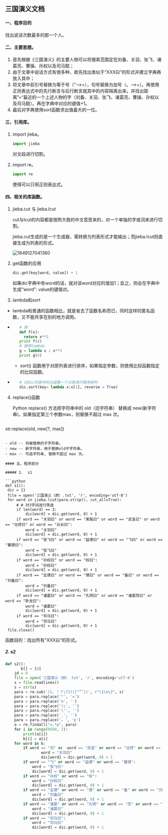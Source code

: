 ## 三国演义文档

#### 一、程序目的

找出说话次数最多的那一个人。

#### 二、主要思想。

1. 首先根据《三国演义》的主要人物可以将搜索范围定在刘备、关羽、张飞、诸葛亮、曹操、孙权以及司马懿；
2. 由于文章中说话方式有很多种，故先找出类似于“XXX曰”的形式并建立字典再放入其中；
3. 将文章中前引号替换为等于号（"——>=），句号替换为加号（。——>+）。再使用正则表达式中的先行断言与后行断言就其中的内容隔离出来。并找出距离”=“最近的一个上述人物的字（刘备、关羽、张飞、诸葛亮、曹操、孙权以及司马懿）。再在字典中对应的键值+1。
4. 最后对字典使用sort函数求出值最大的一位。

#### 三、引用库。

1. import jieba。

   ```python
   import jieba
   ```

   对文段进行切割。

2. import re。

   ```python
   import re
   ```

   使得可以只用正则表达式。

#### 四、相关的库函数。

1. jieba.cut 与 jieba.lcut

   cut与lcut的内容都是按照大致的中文意思来的，对一个单独的字或词来进行切割。

   jieba.cut生成的是一个生成器，需转换为列表形式才能输出；而jieba.lcut则直接生成为列表的形式。
   
   ![1649127041360](C:\Users\HP\AppData\Roaming\Typora\typora-user-images\1649127041360.png)



2. get函数的应用

   ```python
   dic.get(key[word, value]) + 1
   ```

   如果dic字典中有word的话，就对该word对应的值加1；反之，则会在字典中生成"word": value的键值对。

3. lambda和sort

- lambda和普通的函数相比，就是省去了函数名称而已，同时这样的匿名函数，又不能共享在别的地方调用。 

-  ```python
      # 原
      def f(x):
      	return x**2
      print f(4)
      # 使用lambda
      g = lambda x : x**2
      print g(4)
      ```

      - sort() 函数用于对原列表进行排序，如果指定参数，则使用比较函数指定的比较函数。 

-  ```python
      # 对dic列表中的元组第一个元素进行降序排列
      dic.sort(key= lambda x:x[1], reverse = True)  
      ```


4. replace()函数

    Python replace() 方法把字符串中的 old（旧字符串） 替换成 new(新字符串)，如果指定第三个参数max，则替换不超过 max 次。 

   ```python
str.replace(old, new[?, max])
   ```
   
   - old -- 将被替换的子字符串。
   - new -- 新字符串，用于替换old子字符串。
   - max -- 可选字符串, 替换不超过 max 次。

#### 五、程序部分

##### 1.  s1

```python
def s1():
    dic = {}
    file = open('三国演义（原）.txt', 'r', encoding='utf-8')
    for word in jieba.lcut(para.strip(), cut_all=True):
        # # 对3字词进行筛选
        if len(word) == 3:
            dic[word] = dic.get(word, 0) + 1
        if word == "关羽曰" or word == "美髯曰" or word == "武圣曰" or word == "壮缪曰" or word == "云长曰":
            word = "关羽曰"
            dic[word] = dic.get(word, 0) + 1
        if word == "张飞曰" or word == "益德曰" or word == "飞曰" or word == "翼德曰":
            word = "张飞曰"
            dic[word] = dic.get(word, 0) + 1
        if word == "孙权曰" or word == "权曰":
            word = "孙权曰"
            dic[word] = dic.get(word, 0) + 1
        if word == "玄德曰" or word == "德曰" or word == "备曰" or word == "刘备曰":
            word = "刘备曰"
            dic[word] = dic.get(word, 0) + 1
        if word == "诸葛曰" or word == "孔明曰" or word == "诸葛亮曰" or word == "卧龙曰":
            word = "诸葛曰"
            dic[word] = dic.get(word, 0) + 1
        if word == "司马曰":
            word = "司马曰"
            dic[word] = dic.get(word, 0) + 1
    file.close()
```

函数目的：找出所有"XXX曰“的形式。

##### 2. s2

```python
def s2():
       b[] = [0]
    jd = 0
    file = open('三国演义（原）.txt', 'r', encoding='utf-8')
    s = file.readlines()
    s = str(s)
    para = re.sub('([。！？\?])([^”’])', r"\1\n\2", s)
    para = para.replace('"', '=')
    para = para.replace('n', '')
    para = para.replace('\\', '')
    para = para.replace('\'', '')
    para = para.replace(',', '')
    para = para.replace('。', 'p')
    a = re.findall("=.*p", para)
    for i in range(9584, 2):
        print(a[i])
        b[i] = a[i]
    for word in b:
        if word == "羽" or  word == "武圣" or word == "壮缪" or word == "云长":
                word = "关羽曰"
                dic[word] = dic.get(word, 0) + 1
        if word == "飞" or word == "益德" or word == "翼德":
            word = "张飞曰"
            dic[word] = dic.get(word, 0) + 1
        if word == "孙权" or word == "权":
            word = "孙权曰"
            dic[word] = dic.get(word, 0) + 1
        if word == "玄德" or word == "德" or word == "备" or word == "刘备":
            word = "刘备曰"
            dic[word] = dic.get(word, 0) + 1
        if word == "诸葛" or word == "孔明" or word == "亮" or word == "卧龙":
            word = "诸葛曰"
            dic[word] = dic.get(word, 0) + 1
        if word == "司马曰":
            word = "司马曰"
            dic[word] = dic.get(word, 0) + 1
```

